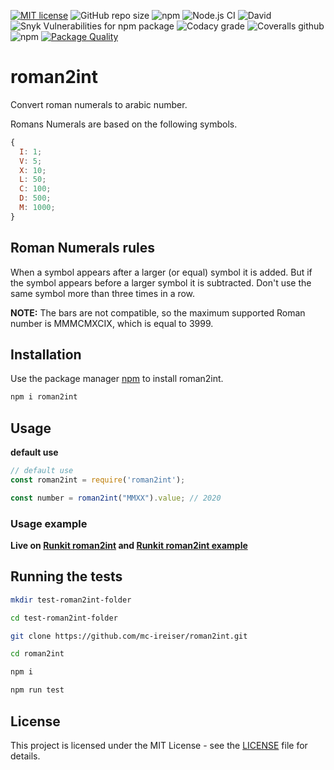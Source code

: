 [![MIT license](https://img.shields.io/badge/License-MIT-blue.svg)](https://lbesson.mit-license.org/) ![GitHub repo size](https://img.shields.io/github/repo-size/mc-ireiser/roman2int) ![npm](https://img.shields.io/npm/v/roman2int) ![Node.js CI](https://github.com/mc-ireiser/roman2int/workflows/Node.js%20CI/badge.svg?branch=master) ![David](https://img.shields.io/david/mc-ireiser/roman2int) ![Snyk Vulnerabilities for npm package](https://img.shields.io/snyk/vulnerabilities/npm/roman2int) ![Codacy grade](https://img.shields.io/codacy/grade/7def8da1f1e44942b2b6ac4718f4e4a0) ![Coveralls github](https://img.shields.io/coveralls/github/mc-ireiser/roman2int) ![npm](https://img.shields.io/npm/dt/roman2int) [![Package Quality](https://npm.packagequality.com/shield/roman2int.svg)](https://packagequality.com/#?package=roman2int)

# roman2int

Convert roman numerals to arabic number.

Romans Numerals are based on the following symbols.

```javascript
{
  I: 1;
  V: 5;
  X: 10;
  L: 50;
  C: 100;
  D: 500;
  M: 1000;
}
```

## Roman Numerals rules

When a symbol appears after a larger (or equal) symbol it is added.
But if the symbol appears before a larger symbol it is subtracted.
Don't use the same symbol more than three times in a row.

**NOTE:** The bars are not compatible, so the maximum supported Roman number is MMMCMXCIX, which is equal to 3999.

## Installation

Use the package manager [npm](https://www.npmjs.com/package/roman2int) to install roman2int.

```bash
npm i roman2int
```

## Usage

**default use**

```javascript
// default use
const roman2int = require('roman2int');

const number = roman2int("MMXX").value; // 2020
```

### Usage example

**Live on [Runkit roman2int](https://npm.runkit.com/roman2int) and [Runkit roman2int example](https://runkit.com/ireiser/roman2int)**

## Running the tests

```bash
mkdir test-roman2int-folder

cd test-roman2int-folder

git clone https://github.com/mc-ireiser/roman2int.git

cd roman2int

npm i

npm run test
```

## License

This project is licensed under the MIT License - see the [LICENSE](LICENSE) file for details.
